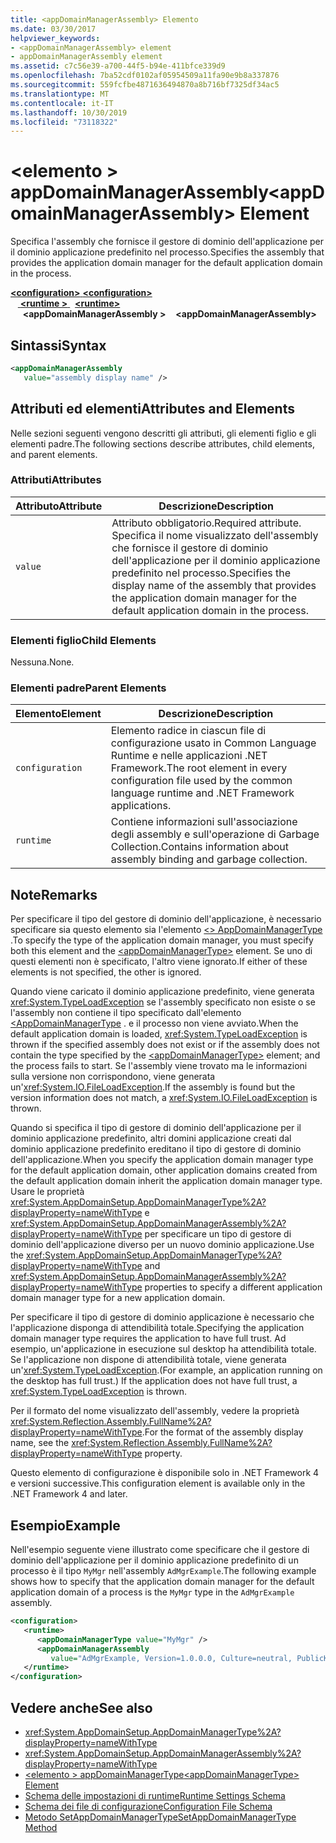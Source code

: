 ```yaml
---
title: <appDomainManagerAssembly> Elemento
ms.date: 03/30/2017
helpviewer_keywords:
- <appDomainManagerAssembly> element
- appDomainManagerAssembly element
ms.assetid: c7c56e39-a700-44f5-b94e-411bfce339d9
ms.openlocfilehash: 7ba52cdf0102af05954509a11fa90e9b8a337876
ms.sourcegitcommit: 559fcfbe4871636494870a8b716bf7325df34ac5
ms.translationtype: MT
ms.contentlocale: it-IT
ms.lasthandoff: 10/30/2019
ms.locfileid: "73118322"
---
```

# <a name="appdomainmanagerassembly-element"></a><span data-ttu-id="c4dfe-102">\<elemento > appDomainManagerAssembly</span><span class="sxs-lookup"><span data-stu-id="c4dfe-102">\<appDomainManagerAssembly> Element</span></span>
<span data-ttu-id="c4dfe-103">Specifica l'assembly che fornisce il gestore di dominio dell'applicazione per il dominio applicazione predefinito nel processo.</span><span class="sxs-lookup"><span data-stu-id="c4dfe-103">Specifies the assembly that provides the application domain manager for the default application domain in the process.</span></span>  
  
<span data-ttu-id="c4dfe-104">[ **\<configuration>** ](../configuration-element.md)</span><span class="sxs-lookup"><span data-stu-id="c4dfe-104">[**\<configuration>**](../configuration-element.md)</span></span>\
<span data-ttu-id="c4dfe-105">&nbsp; &nbsp;[ **\<runtime >** ](runtime-element.md) </span><span class="sxs-lookup"><span data-stu-id="c4dfe-105">&nbsp;&nbsp;[**\<runtime>**](runtime-element.md)</span></span>\
<span data-ttu-id="c4dfe-106">&nbsp;&nbsp;&nbsp;&nbsp; **\<appDomainManagerAssembly >**</span><span class="sxs-lookup"><span data-stu-id="c4dfe-106">&nbsp;&nbsp;&nbsp;&nbsp;**\<appDomainManagerAssembly>**</span></span>  
  
## <a name="syntax"></a><span data-ttu-id="c4dfe-107">Sintassi</span><span class="sxs-lookup"><span data-stu-id="c4dfe-107">Syntax</span></span>  
  
```xml  
<appDomainManagerAssembly   
   value="assembly display name" />  
```  
  
## <a name="attributes-and-elements"></a><span data-ttu-id="c4dfe-108">Attributi ed elementi</span><span class="sxs-lookup"><span data-stu-id="c4dfe-108">Attributes and Elements</span></span>  
 <span data-ttu-id="c4dfe-109">Nelle sezioni seguenti vengono descritti gli attributi, gli elementi figlio e gli elementi padre.</span><span class="sxs-lookup"><span data-stu-id="c4dfe-109">The following sections describe attributes, child elements, and parent elements.</span></span>  
  
### <a name="attributes"></a><span data-ttu-id="c4dfe-110">Attributi</span><span class="sxs-lookup"><span data-stu-id="c4dfe-110">Attributes</span></span>  
  
|<span data-ttu-id="c4dfe-111">Attributo</span><span class="sxs-lookup"><span data-stu-id="c4dfe-111">Attribute</span></span>|<span data-ttu-id="c4dfe-112">Descrizione</span><span class="sxs-lookup"><span data-stu-id="c4dfe-112">Description</span></span>|  
|---------------|-----------------|  
|`value`|<span data-ttu-id="c4dfe-113">Attributo obbligatorio.</span><span class="sxs-lookup"><span data-stu-id="c4dfe-113">Required attribute.</span></span> <span data-ttu-id="c4dfe-114">Specifica il nome visualizzato dell'assembly che fornisce il gestore di dominio dell'applicazione per il dominio applicazione predefinito nel processo.</span><span class="sxs-lookup"><span data-stu-id="c4dfe-114">Specifies the display name of the assembly that provides the application domain manager for the default application domain in the process.</span></span>|  
  
### <a name="child-elements"></a><span data-ttu-id="c4dfe-115">Elementi figlio</span><span class="sxs-lookup"><span data-stu-id="c4dfe-115">Child Elements</span></span>  
 <span data-ttu-id="c4dfe-116">Nessuna.</span><span class="sxs-lookup"><span data-stu-id="c4dfe-116">None.</span></span>  
  
### <a name="parent-elements"></a><span data-ttu-id="c4dfe-117">Elementi padre</span><span class="sxs-lookup"><span data-stu-id="c4dfe-117">Parent Elements</span></span>  
  
|<span data-ttu-id="c4dfe-118">Elemento</span><span class="sxs-lookup"><span data-stu-id="c4dfe-118">Element</span></span>|<span data-ttu-id="c4dfe-119">Descrizione</span><span class="sxs-lookup"><span data-stu-id="c4dfe-119">Description</span></span>|  
|-------------|-----------------|  
|`configuration`|<span data-ttu-id="c4dfe-120">Elemento radice in ciascun file di configurazione usato in Common Language Runtime e nelle applicazioni .NET Framework.</span><span class="sxs-lookup"><span data-stu-id="c4dfe-120">The root element in every configuration file used by the common language runtime and .NET Framework applications.</span></span>|  
|`runtime`|<span data-ttu-id="c4dfe-121">Contiene informazioni sull'associazione degli assembly e sull'operazione di Garbage Collection.</span><span class="sxs-lookup"><span data-stu-id="c4dfe-121">Contains information about assembly binding and garbage collection.</span></span>|  
  
## <a name="remarks"></a><span data-ttu-id="c4dfe-122">Note</span><span class="sxs-lookup"><span data-stu-id="c4dfe-122">Remarks</span></span>  
 <span data-ttu-id="c4dfe-123">Per specificare il tipo del gestore di dominio dell'applicazione, è necessario specificare sia questo elemento sia l'elemento [\<> AppDomainManagerType](appdomainmanagertype-element.md) .</span><span class="sxs-lookup"><span data-stu-id="c4dfe-123">To specify the type of the application domain manager, you must specify both this element and the [\<appDomainManagerType>](appdomainmanagertype-element.md) element.</span></span> <span data-ttu-id="c4dfe-124">Se uno di questi elementi non è specificato, l'altro viene ignorato.</span><span class="sxs-lookup"><span data-stu-id="c4dfe-124">If either of these elements is not specified, the other is ignored.</span></span>  
  
 <span data-ttu-id="c4dfe-125">Quando viene caricato il dominio applicazione predefinito, viene generata <xref:System.TypeLoadException> se l'assembly specificato non esiste o se l'assembly non contiene il tipo specificato dall'elemento [\<AppDomainManagerType](appdomainmanagertype-element.md) . e il processo non viene avviato.</span><span class="sxs-lookup"><span data-stu-id="c4dfe-125">When the default application domain is loaded, <xref:System.TypeLoadException> is thrown if the specified assembly does not exist or if the assembly does not contain the type specified by the [\<appDomainManagerType>](appdomainmanagertype-element.md) element; and the process fails to start.</span></span> <span data-ttu-id="c4dfe-126">Se l'assembly viene trovato ma le informazioni sulla versione non corrispondono, viene generata un'<xref:System.IO.FileLoadException>.</span><span class="sxs-lookup"><span data-stu-id="c4dfe-126">If the assembly is found but the version information does not match, a <xref:System.IO.FileLoadException> is thrown.</span></span>  
  
 <span data-ttu-id="c4dfe-127">Quando si specifica il tipo di gestore di dominio dell'applicazione per il dominio applicazione predefinito, altri domini applicazione creati dal dominio applicazione predefinito ereditano il tipo di gestore di dominio dell'applicazione.</span><span class="sxs-lookup"><span data-stu-id="c4dfe-127">When you specify the application domain manager type for the default application domain, other application domains created from the default application domain inherit the application domain manager type.</span></span> <span data-ttu-id="c4dfe-128">Usare le proprietà <xref:System.AppDomainSetup.AppDomainManagerType%2A?displayProperty=nameWithType> e <xref:System.AppDomainSetup.AppDomainManagerAssembly%2A?displayProperty=nameWithType> per specificare un tipo di gestore di dominio dell'applicazione diverso per un nuovo dominio applicazione.</span><span class="sxs-lookup"><span data-stu-id="c4dfe-128">Use the <xref:System.AppDomainSetup.AppDomainManagerType%2A?displayProperty=nameWithType> and <xref:System.AppDomainSetup.AppDomainManagerAssembly%2A?displayProperty=nameWithType> properties to specify a different application domain manager type for a new application domain.</span></span>  
  
 <span data-ttu-id="c4dfe-129">Per specificare il tipo di gestore di dominio applicazione è necessario che l'applicazione disponga di attendibilità totale.</span><span class="sxs-lookup"><span data-stu-id="c4dfe-129">Specifying the application domain manager type requires the application to have full trust.</span></span> <span data-ttu-id="c4dfe-130">Ad esempio, un'applicazione in esecuzione sul desktop ha attendibilità totale. Se l'applicazione non dispone di attendibilità totale, viene generata un'<xref:System.TypeLoadException>.</span><span class="sxs-lookup"><span data-stu-id="c4dfe-130">(For example, an application running on the desktop has full trust.) If the application does not have full trust, a <xref:System.TypeLoadException> is thrown.</span></span>  
  
 <span data-ttu-id="c4dfe-131">Per il formato del nome visualizzato dell'assembly, vedere la proprietà <xref:System.Reflection.Assembly.FullName%2A?displayProperty=nameWithType>.</span><span class="sxs-lookup"><span data-stu-id="c4dfe-131">For the format of the assembly display name, see the <xref:System.Reflection.Assembly.FullName%2A?displayProperty=nameWithType> property.</span></span>  
  
 <span data-ttu-id="c4dfe-132">Questo elemento di configurazione è disponibile solo in .NET Framework 4 e versioni successive.</span><span class="sxs-lookup"><span data-stu-id="c4dfe-132">This configuration element is available only in the .NET Framework 4 and later.</span></span>  
  
## <a name="example"></a><span data-ttu-id="c4dfe-133">Esempio</span><span class="sxs-lookup"><span data-stu-id="c4dfe-133">Example</span></span>  
 <span data-ttu-id="c4dfe-134">Nell'esempio seguente viene illustrato come specificare che il gestore di dominio dell'applicazione per il dominio applicazione predefinito di un processo è il tipo `MyMgr` nell'assembly `AdMgrExample`.</span><span class="sxs-lookup"><span data-stu-id="c4dfe-134">The following example shows how to specify that the application domain manager for the default application domain of a process is the `MyMgr` type in the `AdMgrExample` assembly.</span></span>  
  
```xml  
<configuration>  
   <runtime>  
      <appDomainManagerType value="MyMgr" />  
      <appDomainManagerAssembly   
         value="AdMgrExample, Version=1.0.0.0, Culture=neutral, PublicKeyToken=6856bccf150f00b3" />  
   </runtime>  
</configuration>  
```  
  
## <a name="see-also"></a><span data-ttu-id="c4dfe-135">Vedere anche</span><span class="sxs-lookup"><span data-stu-id="c4dfe-135">See also</span></span>

- <xref:System.AppDomainSetup.AppDomainManagerType%2A?displayProperty=nameWithType>
- <xref:System.AppDomainSetup.AppDomainManagerAssembly%2A?displayProperty=nameWithType>
- [<span data-ttu-id="c4dfe-136">\<elemento > appDomainManagerType</span><span class="sxs-lookup"><span data-stu-id="c4dfe-136">\<appDomainManagerType> Element</span></span>](appdomainmanagertype-element.md)
- [<span data-ttu-id="c4dfe-137">Schema delle impostazioni di runtime</span><span class="sxs-lookup"><span data-stu-id="c4dfe-137">Runtime Settings Schema</span></span>](index.md)
- [<span data-ttu-id="c4dfe-138">Schema dei file di configurazione</span><span class="sxs-lookup"><span data-stu-id="c4dfe-138">Configuration File Schema</span></span>](../index.md)
- [<span data-ttu-id="c4dfe-139">Metodo SetAppDomainManagerType</span><span class="sxs-lookup"><span data-stu-id="c4dfe-139">SetAppDomainManagerType Method</span></span>](../../../unmanaged-api/hosting/iclrcontrol-setappdomainmanagertype-method.md)
